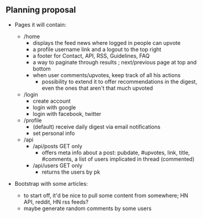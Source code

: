 Planning proposal
---

- Pages it will contain:
  - /home
    - displays the feed news where logged in people can upvote
    - a profile username link and a logout to the top right
    - a footer for Contact, API, RSS, Guidelines, FAQ
    - a way to paginate through results ; next/previous page at top and bottom
    - when user comments/upvotes, keep track of all his actions
      - possibility to extend it to offer recommendations in the digest, even the ones that aren't
        that much upvoted
  - /login
    - create account
    - login with google
    - login with facebook, twitter
  - /profile
    - (default) receive daily digest via email notifications
    - set personal info
  - /api
    - /api/posts GET only
      - offers meta info about a post: pubdate, #upvotes, link, title, #comments, a list of users implicated in thread (commented)
    - /api/users GET only
      - returns the users by pk

- Bootstrap with some articles:
  - to start off, it'd be nice to pull some content from somewhere; HN API, reddit, HN rss feeds?
  - maybe generate random comments by some users
